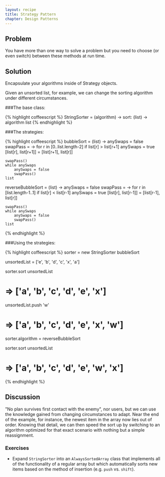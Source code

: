 ```yaml
---
layout: recipe
title: Strategy Pattern
chapter: Design Patterns
---
```

## Problem

You have more than one way to solve a problem but you need to choose (or even switch) between these methods at run time.

## Solution

Encapsulate your algorithms inside of Strategy objects.

Given an unsorted list, for example, we can change the sorting algorithm under different circumstances.

###The base class:

{% highlight coffeescript %}
StringSorter = (algorithm) ->
    sort: (list) -> algorithm list
{% endhighlight %}

###The strategies:

{% highlight coffeescript %}
bubbleSort = (list) ->
    anySwaps = false
    swapPass = ->
        for r in [0..list.length-2]
            if list[r] > list[r+1]
                anySwaps = true
                [list[r], list[r+1]] = [list[r+1], list[r]]

    swapPass()
    while anySwaps
        anySwaps = false
        swapPass()
    list

reverseBubbleSort = (list) ->
    anySwaps = false
    swapPass = ->
        for r in [list.length-1..1]
            if list[r] < list[r-1]
                anySwaps = true
                [list[r], list[r-1]] = [list[r-1], list[r]]

    swapPass()
    while anySwaps
        anySwaps = false
        swapPass()
    list
{% endhighlight %}

###Using the strategies:

{% highlight coffeescript %}
sorter = new StringSorter bubbleSort

unsortedList = ['e', 'b', 'd', 'c', 'x', 'a']

sorter.sort unsortedList

# => ['a', 'b', 'c', 'd', 'e', 'x']

unsortedList.push 'w'

# => ['a', 'b', 'c', 'd', 'e', 'x', 'w']

sorter.algorithm = reverseBubbleSort

sorter.sort unsortedList

# => ['a', 'b', 'c', 'd', 'e', 'w', 'x']
{% endhighlight %}

## Discussion

"No plan survives first contact with the enemy", nor users, but we can use the knowledge gained from changing circumstances to adapt.  Near the end of the example, for instance, the newest item in the array now lies out of order.  Knowing that detail, we can then speed the sort up by switching to an algorithm optimized for that exact scenario with nothing but a simple reassignment.

### Exercises

* Expand `StringSorter` into an `AlwaysSortedArray` class that implements all of the functionality of a regular array but which automatically sorts new items based on the method of insertion (e.g. `push` vs. `shift`).
